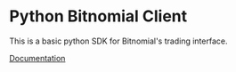 # Python Bitnomial Client

This is a basic python SDK for Bitnomial's trading interface.

[Documentation](https://bitnomial.com/docs)
